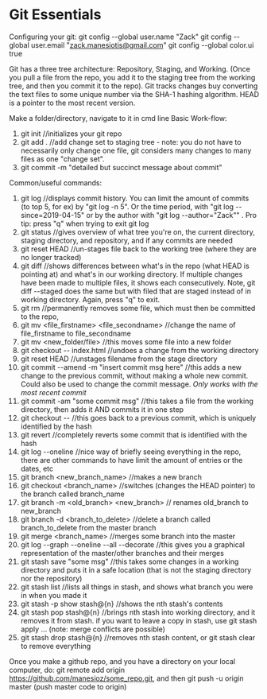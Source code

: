 # Git Essentials

Configuring your git:
git config --global user.name "Zack"
git config --global user.email "zack.manesiotis@gmail.com"
git config --global color.ui true

Git has a three tree architecture: Repository, Staging, and Working. (Once you pull a file from the repo, you add it to the staging tree from the working tree, and then you commit it to the repo).
Git tracks changes buy converting the text files to some unique number via the SHA-1 hashing algorithm. HEAD is a pointer to the most recent version.

Make a folder/directory, navigate to it in cmd line
Basic Work-flow:
1. git init //initializes your git repo
2. git add . //add change set to staging tree - note: you do not have to necessarily only change one file, git considers many changes to many files as one "change set".
3. git commit -m "detailed but succinct message about commit"

Common/useful commands:
1. git log //displays commit history. You can limit the amount of commits (to top 5, for ex) by "git log -n 5". Or the time period, with "git log --since=2019-04-15" or by the author with "git log --author="Zack"" . Pro tip: press "q" when trying to exit git log
2. git status //gives overview of what tree you're on, the current directory, staging directory, and repository, and if any commits are needed
3. git reset HEAD <file> //un-stages file back to the working tree (where they are no longer tracked)
4. git diff //shows differences between what's in the repo (what HEAD is pointing at) and what's in our working directory. If multiple changes have been made to multiple files, it shows each consecutively. Note, git diff --staged does the same but with filed that are staged instead of in working directory. Again, press "q" to exit.
5. git rm <filename> //permanently removes some file, which must then be committed to the repo,
6. git mv <file_firstname> <file_secondname> //change the name of file_firstname to file_secondname
7. git mv <file> <new_folder/file> //this moves some file into a new folder
8. git checkout -- index.html //undoes a change from the working directory
9. git reset HEAD <filename> //unstages filename from the stage directory
10. git commit --amend -m "insert commit msg here" //this adds a new change to the previous commit, without making a whole new commit. Could also be used to change the commit message. *Only works with the most recent commit*
11. git commit -am "some commit msg" //this takes a file from the working directory, then adds it AND commits it in one step
12. git checkout <hash referrence to some commit> -- <filename> //this goes back to a previous commit, which is uniquely identified by the hash
13. git revert <hash referrence to some commit> //completely reverts some commit that is identified with the hash
14. git log --oneline //nice way of briefly seeing everything in the repo, there are other commands to have limit the amount of entries or the dates, etc
15. git branch <new_branch_name> //makes a new branch
16. git checkout <branch_name> //switches (changes the HEAD pointer) to the branch called branch_name
17. git branch -m <old_branch> <new_branch> // renames old_branch to new_branch
18. git branch -d <branch_to_delete> //delete a branch called branch_to_delete from the master branch
19. git merge <branch_name> //merges some branch into the master
20. git log --graph --oneline --all --decorate //this gives you a graphical representation of the master/other branches and their merges
21. git stash save "some msg" //this takes some changes in a working directory and puts it in a safe location (that is not the staging directory nor the repository)
22. git stash list //lists all things in stash, and shows what branch you were in when you made it
23. git stash -p show stash@{n} //shows the nth stash's contents
24. git stash pop stash@{n} //brings nth stash into working directory, and it removes it from stash. if you want to leave a copy in stash, use git stash apply ... (note: merge conflicts are possible)
25. git stash drop stash@{n} //removes nth stash content, or git stash clear to remove everything

Once you make a github repo, and you have a directory on your local computer, do: git remote add origin https://github.com/manesioz/some_repo.git, and then git push -u origin master (push master code to origin)
